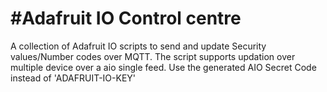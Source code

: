 #Adafruit IO Control centre
===========================

A collection of Adafruit IO scripts to send and update Security values/Number codes over MQTT.
The script supports updation over multiple device over a aio single feed.
Use the generated AIO Secret Code instead of 'ADAFRUIT-IO-KEY'
